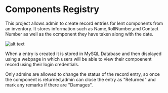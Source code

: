 # Components Registry

This project allows admin to create record entries for lent components from an inventory.
It stores information such as Name,RollNumber,and Contact Number as well as the ocmponent they have taken along with the date.

![alt text](https://github.com/Bala2703/components_registry/blob/main/assets/home.png?raw=true)

When a entry is created it is stored in MySQL Database and then displayed using a webpage in which users will be able to view their compoenent record using their login credentials.

Only admins are allowed to change the status of the record entry, so  once the component is returned,admin can close the entry as "Returned" and mark any remarks if there are "Damages".
